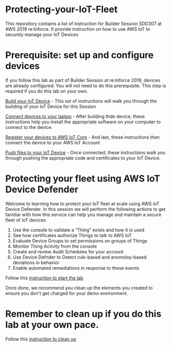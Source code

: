 # Protecting-your-IoT-Fleet
This repository contains a list of instruction for Builder Session SDD307 at AWS 2019 re:Inforce. It provide instruction on how to use AWS IoT to securely manage your IoT Devices

# Prerequisite: set up and configure devices
If you follow this lab as part of Builder Session at re:Inforce 2019, devices are already configured. You will not need to do this prerequisite. This step is required if you do this lab on your own.

[Build your IoT Device](Device%20Setup/Building%20your%20IoT%20Device.md) - This set of instructions will walk you through the building of your IoT Device for this Session

[Connect devices to your laptop](Device%20Setup/Connect%20devices%20to%20your%20laptop.md) - After building thde device, these instructions help you install the appropriate software on your computer to connect to the device.

[Register your devices to AWS IoT Core](Device%20Setup/Register%20devices%20to%20AWS%20IoT.md) - And last, these instructions then connect the device to your AWS IoT Account

[Push files to your IoT Device](Device%20Setup/Set%20up%20devices.md) - Once connected, these instructions walk you through pushing the appropriate code and certificates to your IoT Device.

# Protecting your fleet using AWS IoT Device Defender
Welcome to learning how to protect your IoT fleet at scale using AWS IoT Device Defender. In this session we will perform the following actions to get familiar with how this service can help you manage and maintain a secure fleet of IoT devices.

1. Use the console to validate a “Thing” exists and how it is used
2. See how certificates authorize Things to talk to AWS IoT
3. Evaluate Device Groups to set permissions on groups of Things
4. Monitor Thing Activity from the console
5. Create and review Audit Schedules for your account
6. Use Device Defnder to Detect rule-based and anomoloy-based deviations in behavior
7. Enable automated remediations in response to these events
 
Follow this [instruction to start the lab](Instructions/Instruction.md) 

Once done, we recommend you clean up the elements you created to ensure you don't get charged for your demo environment.

# Remember to clean up if you do this lab at your own pace.
Follow this [instruction to clean up](Clean%20up.md)

